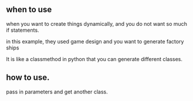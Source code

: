 ## when to use
when you want to create things dynamically, and you do not want so much if statements.

in this example, they used game design and you want to generate factory ships

It is like a classmethod in python that you can generate different classes.

## how to use.
pass in parameters and get another class.